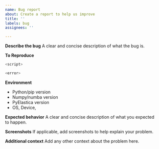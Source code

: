 ```yaml
---
name: Bug report
about: Create a report to help us improve
title: ''
labels: bug
assignees: ''

---
```


**Describe the bug**
A clear and concise description of what the bug is.

**To Reproduce**
```py
<script>
```
```bash
<error>
```

**Environment**
- Python/pip version
- Numpy/numba version
- PyElastica version
- OS, Device, 

**Expected behavior**
A clear and concise description of what you expected to happen.

**Screenshots**
If applicable, add screenshots to help explain your problem.

**Additional context**
Add any other context about the problem here.
